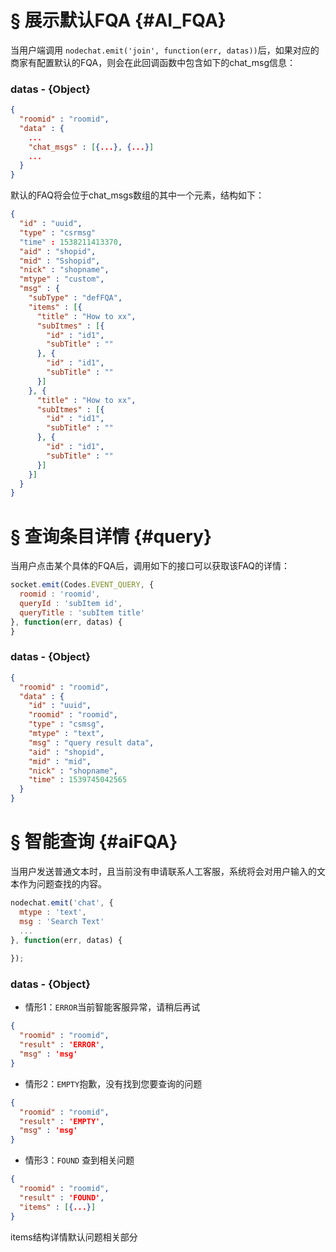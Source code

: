 # § 展示默认FQA {#AI_FQA}

当用户端调用 `nodechat.emit('join', function(err, datas))`后，如果对应的商家有配置默认的FQA，则会在此回调函数中包含如下的chat_msg信息：

### datas - {Object}
```json
{
  "roomid" : "roomid",
  "data" : {
    ...
    "chat_msgs" : [{...}, {...}]
    ...
  }
}

```

默认的FAQ将会位于chat_msgs数组的其中一个元素，结构如下：
```json
{
  "id" : "uuid",
  "type" : "csrmsg"
  "time" : 1538211413370,
  "aid" : "shopid",
  "mid" : "Sshopid",
  "nick" : "shopname",
  "mtype" : "custom",
  "msg" : {
    "subType" : "defFQA",
    "items" : [{
      "title" : "How to xx",
      "subItmes" : [{
        "id" : "id1",
        "subTitle" : ""
      }, {
        "id" : "id1",
        "subTitle" : ""
      }]
    }, {
      "title" : "How to xx",
      "subItmes" : [{
        "id" : "id1",
        "subTitle" : ""
      }, {
        "id" : "id1",
        "subTitle" : ""
      }]
    }]
  }
}
```

# § 查询条目详情 {#query} 
当用户点击某个具体的FQA后，调用如下的接口可以获取该FAQ的详情：

```js
socket.emit(Codes.EVENT_QUERY, {
  roomid : 'roomid',
  queryId : 'subItem id',
  queryTitle : 'subItem title'
}, function(err, datas) {
}
```

### datas - {Object}
```json
{
  "roomid" : "roomid",
  "data" : {
    "id" : "uuid",
    "roomid" : "roomid",
    "type" : "csmsg",
    "mtype" : "text",
    "msg" : "query result data",
    "aid" : "shopid",
    "mid" : "mid",
    "nick" : "shopname",
    "time" : 1539745042565
  }
}
```


# § 智能查询 {#aiFQA}
当用户发送普通文本时，且当前没有申请联系人工客服，系统将会对用户输入的文本作为问题查找的内容。
```js
nodechat.emit('chat', {
  mtype : 'text',
  msg : 'Search Text'
  ...
}, function(err, datas) {
  
});
```

### datas - {Object} 

- 情形1：`ERROR`当前智能客服异常，请稍后再试
```json
{
  "roomid" : "roomid",
  "result" : 'ERROR',
  "msg" : 'msg'
}
```

- 情形2：`EMPTY`抱歉，没有找到您要查询的问题
```json
{
  "roomid" : "roomid",
  "result" : 'EMPTY',
  "msg" : 'msg'
}
```

- 情形3：`FOUND` 查到相关问题
```json
{
  "roomid" : "roomid",
  "result" : 'FOUND',
  "items" : [{...}]
}
```
items结构详情默认问题相关部分




